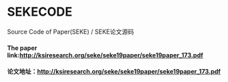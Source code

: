 # SEKECODE
Source Code of Paper(SEKE) / SEKE论文源码


#### The paper link:http://ksiresearch.org/seke/seke19paper/seke19paper_173.pdf
#### 论文地址：http://ksiresearch.org/seke/seke19paper/seke19paper_173.pdf
